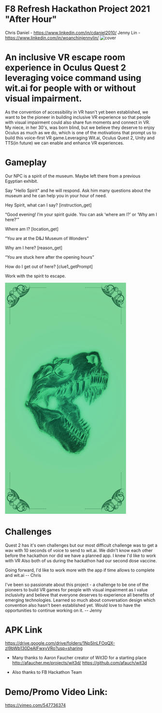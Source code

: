 # F8 Refresh Hackathon Project 2021  "After Hour"
Chris Daniel - https://www.linkedin.com/in/cdaniel2010/
Jenny Lin - https://www.linkedin.com/in/woanchinjennylin/
<img width="1024" alt="cover" src="https://user-images.githubusercontent.com/43097420/117728304-4635e200-b1b7-11eb-8285-64fd68f0533d.png">


# An inclusive VR escape room experience in Oculus Quest 2 leveraging voice command using wit.ai for people with or without visual impairment.

As the convention of accessibility in VR hasn't yet been established, we want to be the pioneer in building inclusive VR experience so that people with visual impairment could also share fun moments and connect in VR. My niece, in her 30's, was born blind, but we believe they deserve to enjoy Oculus as much as we do, which is one of the motivations that prompt us to build this voice-first VR game.Leveraging Wit.ai, Oculus Quest 2, Unity and TTS(in future) we can enable and enhance VR experiences. 


# Gameplay
Our NPC is a spirit of the museum. 
Maybe left there from a previous Egyptian exhibit.

Say "Hello Spirit" and he will respond.
Ask him many questions about the museum and he can help you in your hour of need.

Hey Spirit, what can I say? [instruction_get]

“Good evening! I’m your spirit guide. You can ask ‘where am I?’ or  ‘Why am I here?’”

Where am I? [location_get]

“You are at the D&J Museum of Wonders”

Why am I here? [reason_get]

“You are stuck here after the opening hours”

How do I get out of here? [clue1_getPrompt]


Work with the spirit to escape.

<img width="400" alt="clue" src="https://raw.githubusercontent.com/wc-jennylin/afterHour/main/clue3.png">


# Challenges
 Quest 2 has it's own challenges but our most difficult challenge was to get a wav with 10 seconds of voice to send to wit.ai.
We didn't know each other before the hackathon nor did we have a planned app. I knew I'd like to work with VR 
Also both of us during the hackathon had our second dose vaccine.


Going forward, I'd like to work more with the app if time allows to complete and wit.ai
-- Chris

I've been so passionate about this project - a challenge to be one of the pioneers to build VR games for people with visual impairment as I value inclusivity and believe that everyone deserves to experience all benefits of emerging technologies. 
Learned so much about conversation design which convention also hasn't been established yet. Would love to have the opportunities to continue working on it. -- Jenny 

# APK Link
https://drive.google.com/drive/folders/1Np5InLFOqQX-zI9bWb130DeAIFwxyVRo?usp=sharing

- Many thanks to Aaron Faucher creator of Wit3D for a starting place http://afaucher.me/projects/wit3d/
https://github.com/afauch/wit3d

- Also thanks to FB Hackathon Team 

# Demo/Promo Video Link:
https://vimeo.com/547736374
